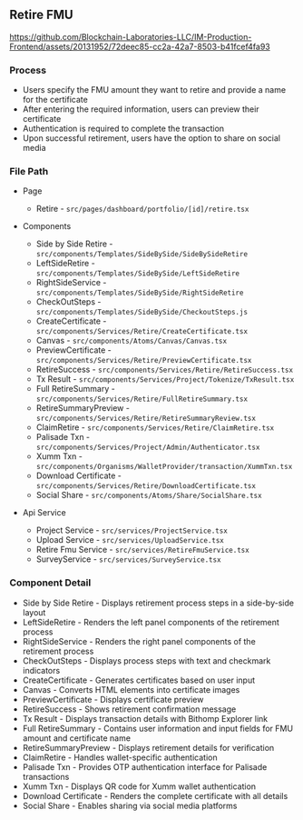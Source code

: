 ## Retire FMU


https://github.com/Blockchain-Laboratories-LLC/IM-Production-Frontend/assets/20131952/72deec85-cc2a-42a7-8503-b41fcef4fa93



### Process
- Users specify the FMU amount they want to retire and provide a name for the certificate
- After entering the required information, users can preview their certificate
- Authentication is required to complete the transaction
- Upon successful retirement, users have the option to share on social media

### File Path
- Page
  - Retire - `src/pages/dashboard/portfolio/[id]/retire.tsx`
- Components
  - Side by Side Retire - `src/components/Templates/SideBySide/SideBySideRetire`
  - LeftSideRetire - `src/components/Templates/SideBySide/LeftSideRetire`
  - RightSideService - `src/components/Templates/SideBySide/RightSideRetire`
  - CheckOutSteps - `src/components/Templates/SideBySide/CheckoutSteps.js`
  - CreateCertificate - `src/components/Services/Retire/CreateCertificate.tsx`
  - Canvas - `src/components/Atoms/Canvas/Canvas.tsx`
  - PreviewCertificate - `src/components/Services/Retire/PreviewCertificate.tsx`
  - RetireSuccess - `src/components/Services/Retire/RetireSuccess.tsx`
  - Tx Result - `src/components/Services/Project/Tokenize/TxResult.tsx`
  - Full RetireSummary - `src/components/Services/Retire/FullRetireSummary.tsx`
  - RetireSummaryPreview - `src/components/Services/Retire/RetireSummaryReview.tsx`
  - ClaimRetire - `src/components/Services/Retire/ClaimRetire.tsx`
  - Palisade Txn - `src/components/Services/Project/Admin/Authenticator.tsx`
  - Xumm Txn - `src/components/Organisms/WalletProvider/transaction/XummTxn.tsx`
  - Download Certificate - `src/components/Services/Retire/DownloadCertificate.tsx`
  - Social Share - `src/components/Atoms/Share/SocialShare.tsx`

- Api Service
  - Project Service - `src/services/ProjectService.tsx`
  - Upload Service - `src/services/UploadService.tsx`
  - Retire Fmu Service - `src/services/RetireFmuService.tsx`
  - SurveyService - `src/services/SurveyService.tsx`

### Component Detail
  - Side by Side Retire - Displays retirement process steps in a side-by-side layout
  - LeftSideRetire - Renders the left panel components of the retirement process
  - RightSideService - Renders the right panel components of the retirement process
  - CheckOutSteps - Displays process steps with text and checkmark indicators
  - CreateCertificate - Generates certificates based on user input
  - Canvas - Converts HTML elements into certificate images
  - PreviewCertificate - Displays certificate preview
  - RetireSuccess - Shows retirement confirmation message
  - Tx Result - Displays transaction details with Bithomp Explorer link
  - Full RetireSummary - Contains user information and input fields for FMU amount and certificate name
  - RetireSummaryPreview - Displays retirement details for verification
  - ClaimRetire - Handles wallet-specific authentication
  - Palisade Txn - Provides OTP authentication interface for Palisade transactions
  - Xumm Txn - Displays QR code for Xumm wallet authentication
  - Download Certificate - Renders the complete certificate with all details
  - Social Share - Enables sharing via social media platforms
